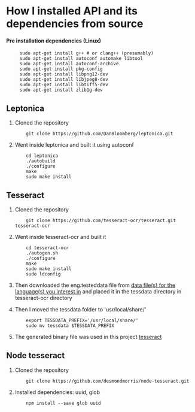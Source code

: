 # How I installed API and its dependencies from source

#### Pre installation dependencies (Linux)
   ```
        sudo apt-get install g++ # or clang++ (presumably)
        sudo apt-get install autoconf automake libtool
        sudo apt-get install autoconf-archive
        sudo apt-get install pkg-config
        sudo apt-get install libpng12-dev
        sudo apt-get install libjpeg8-dev
        sudo apt-get install libtiff5-dev
        sudo apt-get install zlib1g-dev
   ```

## Leptonica 
1. Cloned the repository 
	```
	    git clone https://github.com/DanBloomberg/leptonica.git
	```
	
2. Went inside leptonica and built it using autoconf
	
	```	
		cd leptonica 
		./autobuild
		./configure
		make
		sudo make install
	```
	
## Tesseract
1. Cloned the repository 
	
	```
		git clone https://github.com/tesseract-ocr/tesseract.git tesseract-ocr
	```
		
2. Went inside tesseract-ocr and built it

	```
		cd tesseract-ocr
   	    ./autogen.sh
   		./configure
    	make
    	sudo make install
    	sudo ldconfig
	```
	
3. Then downloaded the eng.testeddata file from [data file(s) for the language(s) you interest in](https://github.com/tesseract-ocr/tesseract/wiki/Data-Files) and placed it in the tessdata directory in tesseract-ocr directory

4. Then I moved the tessdata folder to 'usr/local/share/'

 	```
 		export TESSDATA_PREFIX='/usr/local/share/'
		sudo mv tessdata $TESSDATA_PREFIX	
	```
5. The generated binary file was used in this project [tesseract](https://github.com/omkarprabhu-98/TxtRec/libs)
	

## Node tesseract
1. Cloned the repository 
	
	```
		git clone https://github.com/desmondmorris/node-tesseract.git
	```
2. Installed dependencies: uuid, glob
	
	```
	    npm install --save glob uuid
	```
           		